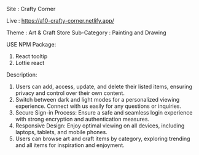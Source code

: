 Site : Crafty Corner

Live : https://a10-crafty-corner.netlify.app/

Theme : Art & Craft Store
Sub-Category : Painting and Drawing

USE NPM Package:
 1. React tooltip
 2. Lottie react

Description:
1. Users can add, access, update, and delete their listed items, ensuring privacy and control over their own content.
2. Switch between dark and light modes for a personalized viewing experience. Connect with us easily for any questions or inquiries.
3. Secure Sign-in Process: Ensure a safe and seamless login experience with strong encryption and authentication measures.
4. Responsive Design: Enjoy optimal viewing on all devices, including laptops, tablets, and mobile phones.
5. Users can browse art and craft items by category, exploring trending and all items for inspiration and enjoyment.